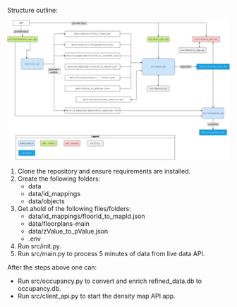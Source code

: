 Structure outline:

![alt text](./images/diagram.svg)

1. Clone the repository and ensure requirements are installed.
2. Create the following folders:
    - data
    - data/id_mappings
    - data/objects
3. Get ahold of the following files/folders:
    - data/id_mappings/floorId_to_mapId.json
    - data/floorplans-main
    - data/zValue_to_pValue.json
    - .env
4. Run src/init.py.
5. Run src/main.py to process 5 minutes of data from live data API.

After the steps above one can:
- Run src/occupancy.py to convert and enrich refined_data.db to occupancy.db.
- Run src/client_api.py to start the density map API app.
